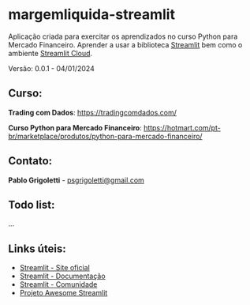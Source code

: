 # margemliquida-streamlit

Aplicação criada para exercitar os aprendizados no curso Python para Mercado Financeiro.
Aprender a usar a biblioteca [Streamlit](https://streamlit.io/) bem como o ambiente [Streamlit Cloud](https://streamlit.io/cloud).

Versão: 0.0.1 - 04/01/2024

## Curso:
**Trading com Dados**: https://tradingcomdados.com/

**Curso Python para Mercado Financeiro**: https://hotmart.com/pt-br/marketplace/produtos/python-para-mercado-financeiro/

## Contato:
**Pablo Grigoletti** - psgrigoletti@gmail.com

## Todo list:
...

## Links úteis:
- [Streamlit - Site oficial](http://streamlit.io) 
- [Streamlit - Documentação](http://docs.streamlit.io) 
- [Streamlit - Comunidade](http://discuss.streamlit.io) 
- [Projeto Awesome Streamlit](http://awesome-streamlit.org) 
